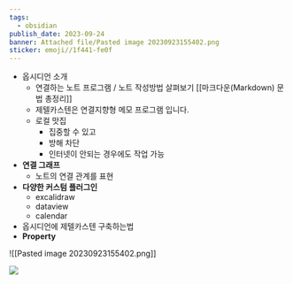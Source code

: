 ```yaml
---
tags:
  - obsidian
publish_date: 2023-09-24
banner: Attached file/Pasted image 20230923155402.png
sticker: emoji//1f441-fe0f
---
```


- 옵시디언 소개
	- 연결하는 노트 프로그램 / 노트 작성방법 살펴보기 [[마크다운(Markdown) 문법 총정리]]
	- 제텔카스텐은 연결지향형 메모 프로그램 입니다.
	- 로컬 맛집
		- 집중할 수 있고
		- 방해 차단
		- 인터넷이 안되는 경우에도 작업 가능
- **연결 그래프**
	- 노트의 연결 관계를 표현
- **다양한 커스텀 플러그인**
	- excalidraw
	- dataview
	- calendar
- 옵시디언에 제텔카스텐 구축하는법
- **Property**


![[Pasted image 20230923155402.png]]


<image src = "./Attached file/Pasted image 20230923155402.png">
